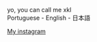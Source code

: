 
<div class="left-div">
      <p>yo, you can call me xkl <br />Portuguese - English - 日本語</p>
      <a href="https://www.instagram.com/lkx_sz/">My instagram</a>
      <p></p>
    </div>

